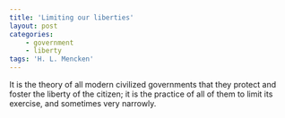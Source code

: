 ```yaml
---
title: 'Limiting our liberties'
layout: post
categories:
    - government
    - liberty
tags: 'H. L. Mencken'
---
```


It is the theory of all modern civilized governments that they protect and foster the liberty of the citizen; it is the practice of all of them to limit its exercise, and sometimes very narrowly.